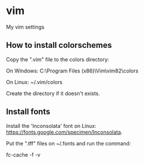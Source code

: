 # vim
My vim settings

## How to install colorschemes 

Copy the ".vim" file to the colors directory:

On Windows:
C:\Program Files (x86)\Vim\vim82\colors

On Linux:
~/.vim/colors

Create the directory if it doesn't exists.

## Install fonts

Install the 'Inconsolata' font on Linux: https://fonts.google.com/specimen/Inconsolata.

Put the ".tff" files on ~/.fonts and run the command:

fc-cache -f -v

